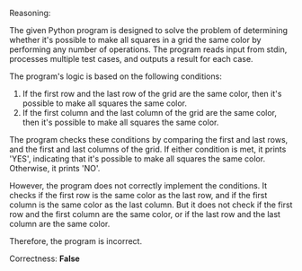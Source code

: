 Reasoning: 

The given Python program is designed to solve the problem of determining whether it's possible to make all squares in a grid the same color by performing any number of operations. The program reads input from stdin, processes multiple test cases, and outputs a result for each case.

The program's logic is based on the following conditions:

1.  If the first row and the last row of the grid are the same color, then it's possible to make all squares the same color.
2.  If the first column and the last column of the grid are the same color, then it's possible to make all squares the same color.

The program checks these conditions by comparing the first and last rows, and the first and last columns of the grid. If either condition is met, it prints 'YES', indicating that it's possible to make all squares the same color. Otherwise, it prints 'NO'.

However, the program does not correctly implement the conditions. It checks if the first row is the same color as the last row, and if the first column is the same color as the last column. But it does not check if the first row and the first column are the same color, or if the last row and the last column are the same color.

Therefore, the program is incorrect.

Correctness: **False**